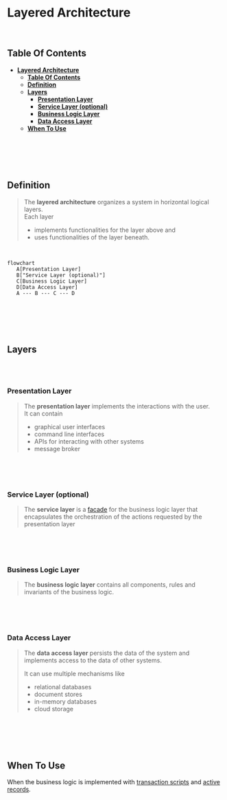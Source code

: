 # **Layered Architecture**
<br>

## **Table Of Contents**

- [**Layered Architecture**](#layered-architecture)
  - [**Table Of Contents**](#table-of-contents)
  - [**Definition**](#definition)
  - [**Layers**](#layers)
    - [**Presentation Layer**](#presentation-layer)
    - [**Service Layer (optional)**](#service-layer-optional)
    - [**Business Logic Layer**](#business-logic-layer)
    - [**Data Access Layer**](#data-access-layer)
  - [**When To Use**](#when-to-use)

<br>
<br>
<br>
<br>

## **Definition**

> The **layered architecture** organizes a system in horizontal logical layers.  
> Each layer
> - implements functionalities for the layer above and
> - uses functionalities of the layer beneath.

<br>

```mermaid
flowchart
   A[Presentation Layer]
   B["Service Layer (optional)"]
   C[Business Logic Layer]
   D[Data Access Layer]
   A --- B --- C --- D
```

<br>
<br>
<br>
<br>

## **Layers**
<br>
<br>

### **Presentation Layer**

> The **presentation layer** implements the interactions with the user.  
> It can contain
> - graphical user interfaces
> - command line interfaces
> - APIs for interacting with other systems
> - message broker

<br>
<br>
<br>

### **Service Layer (optional)**

> The **service layer** is a [facade](../DesignPatterns/StructuralPatterns/facade.md) for the business logic layer that encapsulates the orchestration of the actions requested by the presentation layer

<br>
<br>
<br>

### **Business Logic Layer**

> The **business logic layer** contains all components, rules and invariants of the business logic.

<br>
<br>
<br>

### **Data Access Layer**

> The **data access layer** persists the data of the system and implements access to the data of other systems.  
> 
> It can use multiple mechanisms like
> - relational databases
> - document stores
> - in-memory databases
> - cloud storage

<br>
<br>
<br>
<br>

## **When To Use**

When the business logic is implemented with [transaction scripts](../../DomainDrivenDesign/tacticalDesign/simpleBusinessLogic/ddd-transaction-script.md) and [active records](../../DomainDrivenDesign/tacticalDesign/simpleBusinessLogic/ddd-active-record.md).